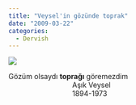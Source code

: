 ```yaml
---
title: "Veysel'in gözünde toprak"
date: "2009-03-22"
categories: 
  - Dervish
---
```


![](../uploads/image/askveyselrs9.jpg)

Gözüm olsaydı **toprağı** göremezdim  
                                Aşık Veysel  
                                1894-1973
